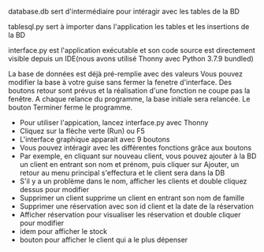 database.db sert d'intermédiaire pour intéragir avec les tables de la BD

tablesql.py sert à importer dans l'application les tables et les insertions de la BD

interface.py est l'application exécutable et son code source est directement visible 
depuis un IDE(nous avons utilisé Thonny avec Python 3.7.9 bundled)

La base de données est déjà pré-remplie avec des valeurs
Vous pouvez modifier la base à votre guise sans fermer la fenetre d'interface.
Des boutons retour sont prévus et la réalisation d'une fonction ne coupe pas la fenêtre.
A chaque relance du programme, la base initiale sera relancée.
Le bouton Terminer ferme le programme.

- Pour utiliser l'appication, lancez interface.py avec Thonny
- Cliquez sur la flèche verte (Run) ou F5
- L'interface graphique apparait avec 9 boutons
- Vous pouvez intéragir avec les différentes fonctions grâce aux boutons
- Par exemple, en cliquant sur nouveau client, vous pouvez ajouter à la BD un client en entrant
son nom et prénom, puis cliquer sur Ajouter, un retour au menu principal s'effectura
et le client sera dans la DB
- S'il y a un problème dans le nom, afficher les clients et double cliquez dessus pour modifier
- Supprimer un client supprime un client en entrant son nom de famille
- Supprimer une réservation avec son id client et la date de la réservation
- Afficher réservation pour visualiser les réservation et double cliquer pour modifier
- idem pour afficher le stock
- bouton pour afficher le client qui a le plus dépenser

